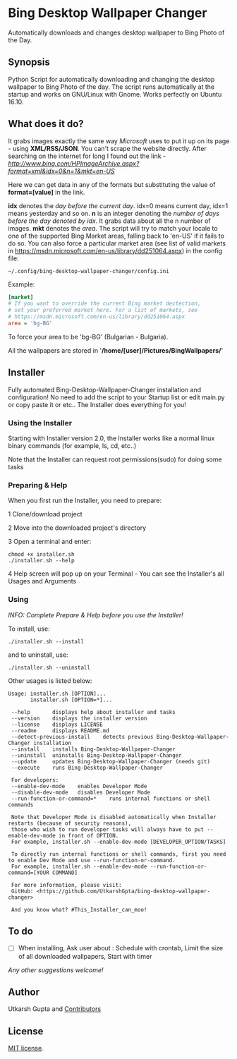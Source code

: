 # Bing Desktop Wallpaper Changer
Automatically downloads and changes desktop wallpaper to Bing Photo of the Day.

## Synopsis
Python Script for automatically downloading and changing the desktop wallpaper to Bing Photo of the day. The script runs automatically at the startup and works on GNU/Linux with Gnome. Works perfectly on Ubuntu 16.10.

## What does it do?
It grabs images exactly the same way *Microsoft* uses to put it up on its page - using **XML/RSS/JSON**. You can't scrape the website directly. After searching on the internet for long I found out the link - *http://www.bing.com/HPImageArchive.aspx?format=xml&idx=0&n=1&mkt=en-US*

Here we can get data in any of the formats but substituting the value of **format=[value]** in the link.

**idx** denotes the *day before the current day*. idx=0 means current day, idx=1 means yesterday and so on.
**n** is an integer denoting the *number of days before the day denoted by idx*. It grabs data about all the n number of images.
**mkt** denotes the *area*. The script will try to match your locale to one of the supported Bing Market areas, falling back to 'en-US' if it fails to do so. You can also force a particular market area (see list of valid markets in https://msdn.microsoft.com/en-us/library/dd251064.aspx) in the config file:

```
~/.config/bing-desktop-wallpaper-changer/config.ini
```

Example:

```ini
[market]
# If you want to override the current Bing market dectection,
# set your preferred market here. For a list of markets, see
# https://msdn.microsoft.com/en-us/library/dd251064.aspx
area = 'bg-BG'
```

To force your area to be 'bg-BG' (Bulgarian - Bulgaria).

All the wallpapers are stored in '**/home/[user]/Pictures/BingWallpapers/**'

## Installer
Fully automated Bing-Desktop-Wallpaper-Changer installation and configuration!
No need to add the script to your Startup list or edit main.py or copy paste it or etc..
The Installer does everything for you!

### Using the Installer
Starting with Installer version 2.0, the Installer works like a normal linux binary commands (for example, ls, cd, etc..)

Note that the Installer can request root permissions(sudo) for doing some tasks

### Preparing & Help

When you first run the Installer, you need to prepare:

1 Clone/download project

2 Move into the downloaded project's directory

3 Open a terminal and enter:
```
chmod +x installer.sh
./installer.sh --help
```
4 Help screen will pop up on your Terminal - You can see the Installer's all Usages and Arguments

### Using

*INFO: Complete *Prepare & Help* before you use the Installer!*


To install, use:
```
./installer.sh --install
```
and to uninstall, use:
```
./installer.sh --uninstall
```

Other usages is listed below:
```
Usage: installer.sh [OPTION]...
       installer.sh [OPTION=*]...

 --help       displays help about installer and tasks
 --version    displays the installer version
 --license    displays LICENSE
 --readme     displays README.md
 --detect-previous-install    detects previous Bing-Desktop-Wallpaper-Changer installation
 --install    installs Bing-Desktop-Wallpaper-Changer
 --uninstall  uninstalls Bing-Desktop-Wallpaper-Changer
 --update     updates Bing-Desktop-Wallpaper-Changer (needs git)
 --execute    runs Bing-Desktop-Wallpaper-Changer

 For developers:
 --enable-dev-mode    enables Developer Mode
 --disable-dev-mode   disables Developer Mode
 --run-function-or-command=*    runs internal functions or shell commands

 Note that Developer Mode is disabled automatically when Installer restarts (because of security reasons),
 those who wish to run developer tasks will always have to put --enable-dev-mode in front of OPTION.
 For example, installer.sh --enable-dev-mode [DEVELOPER_OPTION/TASKS]

 To directly run internal functions or shell commands, first you need to enable Dev Mode and use --run-function-or-command.
 For example, installer.sh --enable-dev-mode --run-function-or-command=[YOUR COMMAND]

 For more information, please visit:
 GitHub: <https://github.com/UtkarshGpta/bing-desktop-wallpaper-changer>

 And you know what? #This_Installer_can_moo!
```

## To do
- [ ] When installing, Ask user about : Schedule with crontab, Limit the size of all downloaded wallpapers, Start with timer

*Any other suggestions welcome!*

## Author
Utkarsh Gupta and [Contributors](https://github.com/UtkarshGpta/bing-desktop-wallpaper-changer/network/members)

## License
[MIT license](http://opensource.org/licenses/mit-license.php).
